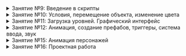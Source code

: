 <details><summary>Занятие №9: Введение в скрипты</summary>

1. [Скрипты. Программирование с помощью C#](https://github.com/UniumGames/Lessons/blob/master/09#Скрипты-Программирование-с-помощью-c)
2. [Панель консоли](https://github.com/UniumGames/Lessons/blob/master/09#Панель-консоли)
3. [Установка среды разработки](https://github.com/UniumGames/Lessons/blob/master/09#Установка-среды-разработки)
4. [Создание первого скрипта: вывод сообщения в консоль](https://github.com/UniumGames/Lessons/blob/master/09#Создание-первого-скрипта-вывод-сообщения-в-консоль)
5. [Добавление и запуск скрипта](https://github.com/UniumGames/Lessons/tree/master/09#Добавление-и-запуск-скрипта)
6. [Комментарии](https://github.com/UniumGames/Lessons/blob/master/09#Комментарии)
7. [События](https://github.com/UniumGames/Lessons/blob/master/09#События)
8. [Переменные](https://github.com/UniumGames/Lessons/blob/master/09#Переменные)
9. [Операции с переменными](https://github.com/UniumGames/Lessons/blob/master/09#Операции-с-переменными)
10. [Конкатенация строк](https://github.com/UniumGames/Lessons/blob/master/09#Конкатенация-строк)
11. [Счетчик времени с помощью Time.deltaTime](https://github.com/UniumGames/Lessons/blob/master/09#Счетчик-времени-с-помощью-timedeltatime)
12. [Позиция объекта](https://github.com/UniumGames/Lessons/blob/master/09#Позиция-объекта)
13. [Получение внешних объектов и параметров](https://github.com/UniumGames/Lessons/blob/master/09#Получение-внешних-объектов-и-параметров)

Задания

1. [Координаты игрока](https://github.com/UniumGames/Lessons/tree/master/09/01)
2. [Таймер (часть №1)](https://github.com/UniumGames/Lessons/tree/master/09/02)
3. [Расстояние до объекта](https://github.com/UniumGames/Lessons/tree/master/09/03)
4. [Длина окружности](https://github.com/UniumGames/Lessons/tree/master/09/04)
5. [Сколько золотых монет](https://github.com/UniumGames/Lessons/tree/master/09/05)

</details>

<details><summary>Занятие №10: Условия, перемещение объекта, изменение цвета</summary>

1. [Conditions (Условия)](https://github.com/UniumGames/Lessons/tree/master/10#conditions-Условия)
2. [Оператор if](https://github.com/UniumGames/Lessons/tree/master/10#Оператор-if)
3. [Неверное условие, else](https://github.com/UniumGames/Lessons/tree/master/10#Неверное-условие-else)
4. [Цепочка условий, else if](https://github.com/UniumGames/Lessons/tree/master/10#Цепочка-условий-else-if)
5. [Операторы сравнения](https://github.com/UniumGames/Lessons/tree/master/10#Операторы-сравнения)
6. [Обращение к компонентам](https://github.com/UniumGames/Lessons/tree/master/10#Обращение-к-компонентам)
7. [Задание координат объекта](https://github.com/UniumGames/Lessons/tree/master/10#Задание-координат-объекта)
8. [Движение объекта](https://github.com/UniumGames/Lessons/tree/master/10#Движение-объекта)
9. [Задание угла поворота объекта](https://github.com/UniumGames/Lessons/tree/master/10#Задание-угла-поворота-объекта)
10. [Вращение объекта](https://github.com/UniumGames/Lessons/tree/master/10#Вращение-объекта)
11. [Задание масштаба](https://github.com/UniumGames/Lessons/tree/master/10#Задание-масштаба)
12. [Задание цвета материала](https://github.com/UniumGames/Lessons/tree/master/10#Задание-цвета-материала)
13. [Создание собственного цвета](https://github.com/UniumGames/Lessons/tree/master/10#Создание-собственного-цвета)

Задания

1. [Определение высоты самолета](https://github.com/UniumGames/Lessons/tree/master/10/01)
2. [Таймер (часть №2)](https://github.com/UniumGames/Lessons/tree/master/10/02)
3. [Светофор](https://github.com/UniumGames/Lessons/tree/master/10/03)
4. [Секундомер](https://github.com/UniumGames/Lessons/tree/master/10/04)
5. [Что делает программа](https://github.com/UniumGames/Lessons/tree/master/10/05)

</details>


<details><summary>Занятие №11: Загрузка уровней. Графический интерфейс</summary>

1. [Загрузка уровней](https://github.com/UniumGames/Lessons/tree/master/11#%D0%97%D0%B0%D0%B3%D1%80%D1%83%D0%B7%D0%BA%D0%B0-%D1%83%D1%80%D0%BE%D0%B2%D0%BD%D0%B5%D0%B9)
2. [Выход из игры](https://github.com/UniumGames/Lessons/tree/master/11#%D0%92%D1%8B%D1%85%D0%BE%D0%B4-%D0%B8%D0%B7-%D0%B8%D0%B3%D1%80%D1%8B)
3. [Графический интерфейс](https://github.com/UniumGames/Lessons/tree/master/11#%D0%93%D1%80%D0%B0%D1%84%D0%B8%D1%87%D0%B5%D1%81%D0%BA%D0%B8%D0%B9-%D0%B8%D0%BD%D1%82%D0%B5%D1%80%D1%84%D0%B5%D0%B9%D1%81)
4. [Canvas](https://github.com/UniumGames/Lessons/tree/master/11#canvas)
5. [Rect Transform](https://github.com/UniumGames/Lessons/tree/master/11#rect-transform)
6. [Button](https://github.com/UniumGames/Lessons/tree/master/11#button)
7. [Функции](https://github.com/UniumGames/Lessons/tree/master/11#%D0%A4%D1%83%D0%BD%D0%BA%D1%86%D0%B8%D0%B8)
8. [Обработка события нажатия на кнопку](https://github.com/UniumGames/Lessons/tree/master/11#%D0%9E%D0%B1%D1%80%D0%B0%D0%B1%D0%BE%D1%82%D0%BA%D0%B0-%D1%81%D0%BE%D0%B1%D1%8B%D1%82%D0%B8%D1%8F-%D0%BD%D0%B0%D0%B6%D0%B0%D1%82%D0%B8%D1%8F-%D0%BD%D0%B0-%D0%BA%D0%BD%D0%BE%D0%BF%D0%BA%D1%83)
9. [Создание кнопки со своим дизайном](https://github.com/UniumGames/Lessons/tree/master/11#%D0%A1%D0%BE%D0%B7%D0%B4%D0%B0%D0%BD%D0%B8%D0%B5-%D0%BA%D0%BD%D0%BE%D0%BF%D0%BA%D0%B8-%D1%81%D0%BE-%D1%81%D0%B2%D0%BE%D0%B8%D0%BC-%D0%B4%D0%B8%D0%B7%D0%B0%D0%B9%D0%BD%D0%BE%D0%BC)
10. [Создание кнопок с помощью Sprite Editor](https://github.com/UniumGames/Lessons/tree/master/11#%D0%A1%D0%BE%D0%B7%D0%B4%D0%B0%D0%BD%D0%B8%D0%B5-%D0%BA%D0%BD%D0%BE%D0%BF%D0%BE%D0%BA-%D1%81-%D0%BF%D0%BE%D0%BC%D0%BE%D1%89%D1%8C%D1%8E-sprite-editor)
11. [Image](https://github.com/UniumGames/Lessons/tree/master/11#image)
12. [Text](https://github.com/UniumGames/Lessons/tree/master/11#text)
13. [Замена шрифта](https://github.com/UniumGames/Lessons/tree/master/11#%D0%97%D0%B0%D0%BC%D0%B5%D0%BD%D0%B0-%D1%88%D1%80%D0%B8%D1%84%D1%82%D0%B0)
14. [Изменение текста с помощью скрипта](https://github.com/UniumGames/Lessons/tree/master/11#%D0%98%D0%B7%D0%BC%D0%B5%D0%BD%D0%B5%D0%BD%D0%B8%D0%B5-%D1%82%D0%B5%D0%BA%D1%81%D1%82%D0%B0-%D1%81-%D0%BF%D0%BE%D0%BC%D0%BE%D1%89%D1%8C%D1%8E-%D1%81%D0%BA%D1%80%D0%B8%D0%BF%D1%82%D0%B0)
15. [Изменение текста на кнопке](https://github.com/UniumGames/Lessons/tree/master/11#%D0%98%D0%B7%D0%BC%D0%B5%D0%BD%D0%B5%D0%BD%D0%B8%D0%B5-%D1%82%D0%B5%D0%BA%D1%81%D1%82%D0%B0-%D0%BD%D0%B0-%D0%BA%D0%BD%D0%BE%D0%BF%D0%BA%D0%B5)

Задания

1. [Забей гол (часть №2)](https://github.com/UniumGames/Lessons/tree/master/11/01)
2. [Переключатель освещения](https://github.com/UniumGames/Lessons/tree/master/11/02)
3. [Дизайн главного меню](https://github.com/UniumGames/Lessons/tree/master/11/03)
4. [Игра 16+](https://github.com/UniumGames/Lessons/tree/master/11/04)
5. [Выбор цвета автомобиля](https://github.com/UniumGames/Lessons/tree/master/11/05)
6. [Мельница](https://github.com/UniumGames/Lessons/tree/master/11/06)
7. [Кликер](https://github.com/UniumGames/Lessons/tree/master/11/07)

</details>

<details><summary>Занятие №12: Анимация, создание префабов, триггеры, система ввода, звук</summary>

1. [Создание префаба с помощью скрипта](https://github.com/UniumGames/Lessons/tree/master/12#Создание-префаба-с-помощью-скрипта)
2. [Триггеры](https://github.com/UniumGames/Lessons/tree/master/12#Триггеры)
3. [Удаление объектов](https://github.com/UniumGames/Lessons/tree/master/12#Удаление-объектов)
4. [Система ввода. Чтение клавиш](https://github.com/UniumGames/Lessons/tree/master/12#Система-ввода-Чтение-клавиш)
5. [Получение имени объекта](https://github.com/UniumGames/Lessons/tree/master/12#Получение-имени-объекта)
6. [Получение тега объекта](https://github.com/UniumGames/Lessons/tree/master/12#Получение-тега-объекта)
7. [Создание нового тега](https://github.com/UniumGames/Lessons/tree/master/12#Создание-нового-тега)
8. [Добавление звука с помощью скрипта](https://github.com/UniumGames/Lessons/tree/master/12#Добавление-звука-с-помощью-скрипта)

Задания

1. [Раннер](https://github.com/UniumGames/Lessons/tree/master/12/01)
2. [Забей гол (часть 3)](https://github.com/UniumGames/Lessons/tree/master/12/02)
3. [Тир](https://github.com/UniumGames/Lessons/tree/master/12/03)
4. [Платформер (часть 2)](https://github.com/UniumGames/Lessons/tree/master/12/04)
5. [Боулинг](https://github.com/UniumGames/Lessons/tree/master/12/05)
6. [Угадай мелодию](https://github.com/UniumGames/Lessons/tree/master/12/06)
7. [Собирай бонусы](https://github.com/UniumGames/Lessons/tree/master/12/07)
8. [Слендер. Собирай записки (часть №3)](https://github.com/UniumGames/Lessons/tree/master/12/08)

</details>

<details><summary>Занятие №15: Анимация персонажей</summary>

1. [Анимация](https://github.com/UniumGames/Lessons/tree/master/15#%D0%90%D0%BD%D0%B8%D0%BC%D0%B0%D1%86%D0%B8%D1%8F)
2. [Замена модели в Third Person Character](https://github.com/UniumGames/Lessons/tree/master/15#%D0%97%D0%B0%D0%BC%D0%B5%D0%BD%D0%B0-%D0%BC%D0%BE%D0%B4%D0%B5%D0%BB%D0%B8-%D0%B2-third-person-character)
3. [Анимация на основе ключевых кадров](https://github.com/UniumGames/Lessons/tree/master/15#%D0%90%D0%BD%D0%B8%D0%BC%D0%B0%D1%86%D0%B8%D1%8F-%D0%BD%D0%B0-%D0%BE%D1%81%D0%BD%D0%BE%D0%B2%D0%B5-%D0%BA%D0%BB%D1%8E%D1%87%D0%B5%D0%B2%D1%8B%D1%85-%D0%BA%D0%B0%D0%B4%D1%80%D0%BE%D0%B2)
4. [Создание анимации (Animation)](https://github.com/UniumGames/Lessons/tree/master/15#%D0%A1%D0%BE%D0%B7%D0%B4%D0%B0%D0%BD%D0%B8%D0%B5-%D0%B0%D0%BD%D0%B8%D0%BC%D0%B0%D1%86%D0%B8%D0%B8-animation)
5. [Граф состояний (Animator)](https://github.com/UniumGames/Lessons/tree/master/15#%D0%93%D1%80%D0%B0%D1%84-%D1%81%D0%BE%D1%81%D1%82%D0%BE%D1%8F%D0%BD%D0%B8%D0%B9-animator)
6. [Управление графом состояния с помощью параметров](https://github.com/UniumGames/Lessons/tree/master/15#%D0%A3%D0%BF%D1%80%D0%B0%D0%B2%D0%BB%D0%B5%D0%BD%D0%B8%D0%B5-%D0%B3%D1%80%D0%B0%D1%84%D0%BE%D0%BC-%D1%81%D0%BE%D1%81%D1%82%D0%BE%D1%8F%D0%BD%D0%B8%D1%8F-%D1%81-%D0%BF%D0%BE%D0%BC%D0%BE%D1%89%D1%8C%D1%8E-%D0%BF%D0%B0%D1%80%D0%B0%D0%BC%D0%B5%D1%82%D1%80%D0%BE%D0%B2)
7. [Импорт анимации](https://github.com/UniumGames/Lessons/tree/master/15#%D0%98%D0%BC%D0%BF%D0%BE%D1%80%D1%82-%D0%B0%D0%BD%D0%B8%D0%BC%D0%B0%D1%86%D0%B8%D0%B8)

Задания

1. [Halloween](https://github.com/UniumGames/Lessons/tree/master/15/01.%20Halloween)
2. [Пришельцы](https://github.com/UniumGames/Lessons/tree/master/15/02.%20Пришельцы)
3. [Мяч](https://github.com/UniumGames/Lessons/tree/master/15/03.%20Мяч)
4. [Заставка главного меню](https://github.com/UniumGames/Lessons/tree/master/15/04.%20Заставка%20главного%20меню)
5. [Полет по ландшафту](https://github.com/UniumGames/Lessons/tree/master/15/05.%20Полет%20по%20ландшафту)
6. [Платформер (часть №3)](https://github.com/UniumGames/Lessons/tree/master/15/06.%20Платформер%20(часть%20№3))
7. [Найди друга](https://github.com/UniumGames/Lessons/tree/master/15/07.%20Найди%20друга)
8. [Анимация двери](https://github.com/UniumGames/Lessons/tree/master/15/08.%20Анимация%20двери)

</details>

<details><summary>Занятие №16: Проектная работа</summary>

1. [События. Рассылка и прослушивание](https://github.com/UniumGames/Lessons/blob/master/16/README.md#%D0%A1%D0%BE%D0%B1%D1%8B%D1%82%D0%B8%D1%8F-%D0%A0%D0%B0%D1%81%D1%81%D1%8B%D0%BB%D0%BA%D0%B0-%D0%B8-%D0%BF%D1%80%D0%BE%D1%81%D0%BB%D1%83%D1%88%D0%B8%D0%B2%D0%B0%D0%BD%D0%B8%D0%B5)
2. [Логические операторы](https://github.com/UniumGames/Lessons/blob/master/16/README.md#%D0%9B%D0%BE%D0%B3%D0%B8%D1%87%D0%B5%D1%81%D0%BA%D0%B8%D0%B5-%D0%BE%D0%BF%D0%B5%D1%80%D0%B0%D1%82%D0%BE%D1%80%D1%8B)

Игра в жанре Шутер от первого лица

1. [Подготовка](https://github.com/UniumGames/Lessons/blob/master/16/02.%20Игра%20в%20жанре%20Шутер%20от%20первого%20лица/README.md#%D0%97%D0%B0%D0%B4%D0%B0%D0%BD%D0%B8%D0%B5-1-%D0%9F%D0%BE%D0%B4%D0%B3%D0%BE%D1%82%D0%BE%D0%B2%D0%BA%D0%B0)
2. [Гранатомет](https://github.com/UniumGames/Lessons/blob/master/16/02.%20Игра%20в%20жанре%20Шутер%20от%20первого%20лица/README.md#%D0%97%D0%B0%D0%B4%D0%B0%D0%BD%D0%B8%D0%B5-2-%D0%93%D1%80%D0%B0%D0%BD%D0%B0%D1%82%D0%BE%D0%BC%D0%B5%D1%82)
3. [Ракеты](https://github.com/UniumGames/Lessons/blob/master/16/02.%20Игра%20в%20жанре%20Шутер%20от%20первого%20лица/README.md#%D0%97%D0%B0%D0%B4%D0%B0%D0%BD%D0%B8%D0%B5-3-%D0%A0%D0%B0%D0%BA%D0%B5%D1%82%D1%8B)
4. [Создание врагов](https://github.com/UniumGames/Lessons/blob/master/16/02.%20Игра%20в%20жанре%20Шутер%20от%20первого%20лица/README.md#%D0%97%D0%B0%D0%B4%D0%B0%D0%BD%D0%B8%D0%B5-4-%D0%A1%D0%BE%D0%B7%D0%B4%D0%B0%D0%BD%D0%B8%D0%B5-%D0%B2%D1%80%D0%B0%D0%B3%D0%BE%D0%B2)
5. [Искусственный интеллект (часть №1)](https://github.com/UniumGames/Lessons/blob/master/16/02.%20Игра%20в%20жанре%20Шутер%20от%20первого%20лица/README.md#%D0%97%D0%B0%D0%B4%D0%B0%D0%BD%D0%B8%D0%B5-5-%D0%98%D1%81%D0%BA%D1%83%D1%81%D1%81%D1%82%D0%B2%D0%B5%D0%BD%D0%BD%D1%8B%D0%B9-%D0%B8%D0%BD%D1%82%D0%B5%D0%BB%D0%BB%D0%B5%D0%BA%D1%82-%D1%87%D0%B0%D1%81%D1%82%D1%8C-1)
6. [Убийство врагов](https://github.com/UniumGames/Lessons/blob/master/16/02.%20Игра%20в%20жанре%20Шутер%20от%20первого%20лица/README.md#%D0%97%D0%B0%D0%B4%D0%B0%D0%BD%D0%B8%D0%B5-6-%D0%A3%D0%B1%D0%B8%D0%B9%D1%81%D1%82%D0%B2%D0%BE-%D0%B2%D1%80%D0%B0%D0%B3%D0%BE%D0%B2)
7. [Искусственный интеллект (часть №2)](https://github.com/UniumGames/Lessons/blob/master/16/02.%20Игра%20в%20жанре%20Шутер%20от%20первого%20лица/README.md#%D0%97%D0%B0%D0%B4%D0%B0%D0%BD%D0%B8%D0%B5-7-%D0%98%D1%81%D0%BA%D1%83%D1%81%D1%81%D1%82%D0%B2%D0%B5%D0%BD%D0%BD%D1%8B%D0%B9-%D0%B8%D0%BD%D1%82%D0%B5%D0%BB%D0%BB%D0%B5%D0%BA%D1%82-%D1%87%D0%B0%D1%81%D1%82%D1%8C-2)
8. [Система жизней игрока](https://github.com/UniumGames/Lessons/blob/master/16/02.%20Игра%20в%20жанре%20Шутер%20от%20первого%20лица/README.md#%D0%97%D0%B0%D0%B4%D0%B0%D0%BD%D0%B8%D0%B5-8-%D0%A1%D0%B8%D1%81%D1%82%D0%B5%D0%BC%D0%B0-%D0%B6%D0%B8%D0%B7%D0%BD%D0%B5%D0%B9-%D0%B8%D0%B3%D1%80%D0%BE%D0%BA%D0%B0)
9. [Анимация](https://github.com/UniumGames/Lessons/blob/master/16/02.%20Игра%20в%20жанре%20Шутер%20от%20первого%20лица/README.md#%D0%97%D0%B0%D0%B4%D0%B0%D0%BD%D0%B8%D0%B5-9-%D0%90%D0%BD%D0%B8%D0%BC%D0%B0%D1%86%D0%B8%D1%8F)
10. [Звук атаки](https://github.com/UniumGames/Lessons/blob/master/16/02.%20Игра%20в%20жанре%20Шутер%20от%20первого%20лица/README.md#%D0%97%D0%B0%D0%B4%D0%B0%D0%BD%D0%B8%D0%B5-10-%D0%97%D0%B2%D1%83%D0%BA-%D0%B0%D1%82%D0%B0%D0%BA%D0%B8)
11. [Улучшения](https://github.com/UniumGames/Lessons/blob/master/16/02.%20Игра%20в%20жанре%20Шутер%20от%20первого%20лица/README.md#%D0%97%D0%B0%D0%B4%D0%B0%D0%BD%D0%B8%D0%B5-11-%D0%A3%D0%BB%D1%83%D1%87%D1%88%D0%B5%D0%BD%D0%B8%D1%8F)

</details>